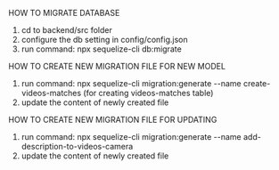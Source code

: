 HOW TO MIGRATE DATABASE
1. cd to backend/src folder
2. configure the db setting in config/config.json
3. run command: npx sequelize-cli db:migrate


HOW TO CREATE NEW MIGRATION FILE FOR NEW MODEL
1. run command: npx sequelize-cli migration:generate --name create-videos-matches (for creating videos-matches table)
2. update the content of newly created file

HOW TO CREATE NEW MIGRATION FILE FOR UPDATING 
1. run command: npx sequelize-cli migration:generate --name add-description-to-videos-camera
2. update the content of newly created file